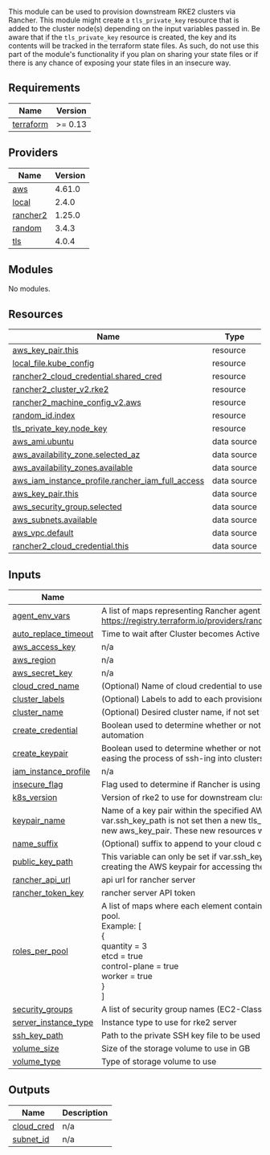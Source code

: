 This module can be used to provision downstream RKE2 clusters via Rancher. This module might create a `tls_private_key` resource that is added to the cluster node(s)
depending on the input variables passed in. Be aware that if the `tls_private_key` resource is created, the key and its contents will be tracked in the terraform state files.
As such, do not use this part of the module's functionality if you plan on sharing your state files or if there is any chance of exposing your state files in an insecure way.

<!-- BEGINNING OF PRE-COMMIT-TERRAFORM DOCS HOOK -->
## Requirements

| Name | Version |
|------|---------|
| <a name="requirement_terraform"></a> [terraform](#requirement\_terraform) | >= 0.13 |

## Providers

| Name | Version |
|------|---------|
| <a name="provider_aws"></a> [aws](#provider\_aws) | 4.61.0 |
| <a name="provider_local"></a> [local](#provider\_local) | 2.4.0 |
| <a name="provider_rancher2"></a> [rancher2](#provider\_rancher2) | 1.25.0 |
| <a name="provider_random"></a> [random](#provider\_random) | 3.4.3 |
| <a name="provider_tls"></a> [tls](#provider\_tls) | 4.0.4 |

## Modules

No modules.

## Resources

| Name | Type |
|------|------|
| [aws_key_pair.this](https://registry.terraform.io/providers/hashicorp/aws/latest/docs/resources/key_pair) | resource |
| [local_file.kube_config](https://registry.terraform.io/providers/hashicorp/local/latest/docs/resources/file) | resource |
| [rancher2_cloud_credential.shared_cred](https://registry.terraform.io/providers/rancher/rancher2/latest/docs/resources/cloud_credential) | resource |
| [rancher2_cluster_v2.rke2](https://registry.terraform.io/providers/rancher/rancher2/latest/docs/resources/cluster_v2) | resource |
| [rancher2_machine_config_v2.aws](https://registry.terraform.io/providers/rancher/rancher2/latest/docs/resources/machine_config_v2) | resource |
| [random_id.index](https://registry.terraform.io/providers/hashicorp/random/latest/docs/resources/id) | resource |
| [tls_private_key.node_key](https://registry.terraform.io/providers/hashicorp/tls/latest/docs/resources/private_key) | resource |
| [aws_ami.ubuntu](https://registry.terraform.io/providers/hashicorp/aws/latest/docs/data-sources/ami) | data source |
| [aws_availability_zone.selected_az](https://registry.terraform.io/providers/hashicorp/aws/latest/docs/data-sources/availability_zone) | data source |
| [aws_availability_zones.available](https://registry.terraform.io/providers/hashicorp/aws/latest/docs/data-sources/availability_zones) | data source |
| [aws_iam_instance_profile.rancher_iam_full_access](https://registry.terraform.io/providers/hashicorp/aws/latest/docs/data-sources/iam_instance_profile) | data source |
| [aws_key_pair.this](https://registry.terraform.io/providers/hashicorp/aws/latest/docs/data-sources/key_pair) | data source |
| [aws_security_group.selected](https://registry.terraform.io/providers/hashicorp/aws/latest/docs/data-sources/security_group) | data source |
| [aws_subnets.available](https://registry.terraform.io/providers/hashicorp/aws/latest/docs/data-sources/subnets) | data source |
| [aws_vpc.default](https://registry.terraform.io/providers/hashicorp/aws/latest/docs/data-sources/vpc) | data source |
| [rancher2_cloud_credential.this](https://registry.terraform.io/providers/rancher/rancher2/latest/docs/data-sources/cloud_credential) | data source |

## Inputs

| Name | Description | Type | Default | Required |
|------|-------------|------|---------|:--------:|
| <a name="input_agent_env_vars"></a> [agent\_env\_vars](#input\_agent\_env\_vars) | A list of maps representing Rancher agent environment variables: https://registry.terraform.io/providers/rancher/rancher2/latest/docs/resources/cluster#agent_env_vars | `list(map(string))` | `null` | no |
| <a name="input_auto_replace_timeout"></a> [auto\_replace\_timeout](#input\_auto\_replace\_timeout) | Time to wait after Cluster becomes Active before deleting nodes that are unreachable | `number` | `null` | no |
| <a name="input_aws_access_key"></a> [aws\_access\_key](#input\_aws\_access\_key) | n/a | `string` | `null` | no |
| <a name="input_aws_region"></a> [aws\_region](#input\_aws\_region) | n/a | `string` | `"us-west-1"` | no |
| <a name="input_aws_secret_key"></a> [aws\_secret\_key](#input\_aws\_secret\_key) | n/a | `string` | `null` | no |
| <a name="input_cloud_cred_name"></a> [cloud\_cred\_name](#input\_cloud\_cred\_name) | (Optional) Name of cloud credential to use. | `string` | `""` | no |
| <a name="input_cluster_labels"></a> [cluster\_labels](#input\_cluster\_labels) | (Optional) Labels to add to each provisioned cluster | `map(any)` | `{}` | no |
| <a name="input_cluster_name"></a> [cluster\_name](#input\_cluster\_name) | (Optional) Desired cluster name, if not set then one will be generated | `string` | `""` | no |
| <a name="input_create_credential"></a> [create\_credential](#input\_create\_credential) | Boolean used to determine whether or not to create a credential or use a pre-existing one. Useful for automation | `bool` | `true` | no |
| <a name="input_create_keypair"></a> [create\_keypair](#input\_create\_keypair) | Boolean used to determine whether or not to create a keypair or use a pre-existing one. Useful for easing the process of ssh-ing into clusters | `bool` | `false` | no |
| <a name="input_iam_instance_profile"></a> [iam\_instance\_profile](#input\_iam\_instance\_profile) | n/a | `string` | `null` | no |
| <a name="input_insecure_flag"></a> [insecure\_flag](#input\_insecure\_flag) | Flag used to determine if Rancher is using self-signed invalid certs (using a private CA) | `bool` | `false` | no |
| <a name="input_k8s_version"></a> [k8s\_version](#input\_k8s\_version) | Version of rke2 to use for downstream cluster | `string` | `"v1.21.10+rke2r2"` | no |
| <a name="input_keypair_name"></a> [keypair\_name](#input\_keypair\_name) | Name of a key pair within the specified AWS region to add to the cluster's nodes. If this is set and var.ssh\_key\_path is not set then a new tls\_private\_key resource will be created and used to create a new aws\_key\_pair. These new resources will then be added to the rancher2\_machine\_config\_v2 | `string` | `null` | no |
| <a name="input_name_suffix"></a> [name\_suffix](#input\_name\_suffix) | (Optional) suffix to append to your cloud credential, node template and node pool names | `string` | `""` | no |
| <a name="input_public_key_path"></a> [public\_key\_path](#input\_public\_key\_path) | This variable can only be set if var.ssh\_key\_path is set. Path to the public SSH key file to be used for creating the AWS keypair for accessing the cluster node(s) | `string` | `null` | no |
| <a name="input_rancher_api_url"></a> [rancher\_api\_url](#input\_rancher\_api\_url) | api url for rancher server | `string` | n/a | yes |
| <a name="input_rancher_token_key"></a> [rancher\_token\_key](#input\_rancher\_token\_key) | rancher server API token | `string` | n/a | yes |
| <a name="input_roles_per_pool"></a> [roles\_per\_pool](#input\_roles\_per\_pool) | A list of maps where each element contains keys that define the roles and quantity for a given node pool.<br>  Example: [<br>    {<br>      quantity = 3<br>      etcd = true<br>      control-plane = true<br>      worker = true<br>    }<br>  ] | <pre>list(object({<br>    quantity      = number<br>    etcd          = optional(bool)<br>    control-plane = optional(bool)<br>    worker        = optional(bool)<br>  }))</pre> | <pre>[<br>  {<br>    "control-plane": true,<br>    "etcd": true,<br>    "quantity": 1,<br>    "worker": true<br>  }<br>]</pre> | no |
| <a name="input_security_groups"></a> [security\_groups](#input\_security\_groups) | A list of security group names (EC2-Classic) or IDs (default VPC) to associate with | `list(any)` | `[]` | no |
| <a name="input_server_instance_type"></a> [server\_instance\_type](#input\_server\_instance\_type) | Instance type to use for rke2 server | `string` | n/a | yes |
| <a name="input_ssh_key_path"></a> [ssh\_key\_path](#input\_ssh\_key\_path) | Path to the private SSH key file to be used for accessing the cluster node(s) | `string` | `null` | no |
| <a name="input_volume_size"></a> [volume\_size](#input\_volume\_size) | Size of the storage volume to use in GB | `string` | `"32"` | no |
| <a name="input_volume_type"></a> [volume\_type](#input\_volume\_type) | Type of storage volume to use | `string` | `"gp2"` | no |

## Outputs

| Name | Description |
|------|-------------|
| <a name="output_cloud_cred"></a> [cloud\_cred](#output\_cloud\_cred) | n/a |
| <a name="output_subnet_id"></a> [subnet\_id](#output\_subnet\_id) | n/a |
<!-- END OF PRE-COMMIT-TERRAFORM DOCS HOOK -->

